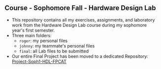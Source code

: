 ## Course - Sophomore Fall - Hardware Design Lab
- This repository contains all my exercises, assignments, and laboratory work from the Hardware Design Lab course during my sophomore year's first semester. 
- Three main folders: 
  - `roger`: my personal files
  - `johnny`: my teammate's personal files
  - `final`: all Lab files to be submitted
- Our entire Final Project has been moved to a dedicated Repository: [Project-Soph1-HDL-FPCAT](https://github.com/rogerfan48/Project-Soph1-HDL-FPCAT)
